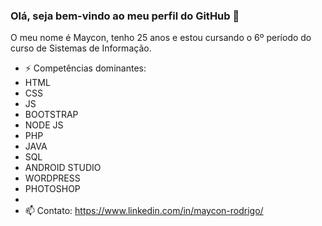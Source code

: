 ### Olá, seja bem-vindo ao meu perfil do GitHub 👋

O meu nome é Maycon, tenho 25 anos e estou cursando o 6º período do curso de Sistemas de Informação.

- ⚡ Competências dominantes:
- HTML
- CSS
- JS
- BOOTSTRAP
- NODE JS
- PHP
- JAVA
- SQL
- ANDROID STUDIO
- WORDPRESS
- PHOTOSHOP
- 
- 📫 Contato: https://www.linkedin.com/in/maycon-rodrigo/
